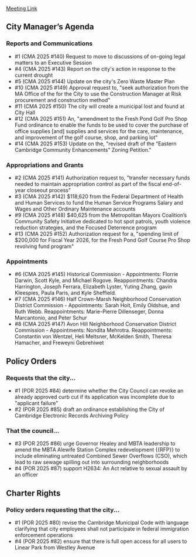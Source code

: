 [Meeting Link](https://cambridgema.iqm2.com/Citizens/Detail_Meeting.aspx?ID=4655)

## City Manager’s Agenda

### Reports and Communications
- #1 (CMA 2025 #140) Request to move to discussions of on-going legal matters to an Executive Session
- #4 (CMA 2025 #143) Report on the city's action in response to the current drought
- #5 (CMA 2025 #144) Update on the city's Zero Waste Master Plan
- #10 (CMA 2025 #149) Approval request to, "seek authorization from the MA Office of the for the City to use the Construction Manager at Risk procurement and construction method"
- #11 (CMA 2025 #150) The city will create a municipal lost and found at City Hall
- #12 (CMA 2025 #151) An, "amendment to the Fresh Pond Golf Pro Shop Fund ordinance to enable the funds to be used to cover the purchase of office supplies [and] supplies and services for the care, maintenance, and improvement of the golf course, shop, and parking lot"
- #14 (CMA 2025 #153) Update on the, "revised draft of the “Eastern Cambridge Community Enhancements” Zoning Petition."

### Appropriations and Grants
- #2 (CMA 2025 #141) Authorization request to, "transfer necessary funds needed to maintain appropriation control as part of the fiscal end-of-year closeout process"
- #3 (CMA 2025 #142) $118,620 from the Federal Department of Health and Human Services to fund the Human Service Programs Salary and Wages and Other Ordinary Maintenance accounts
- #9 (CMA 2025 #148) $40,625 from the Metropolitan Mayors Coalition’s Community Safety Initiative dedicated to hot spot patrols, youth violence reduction strategies, and the Focused Deterrence program
- #13 (CMA 2025 #152) Authorization request for a, "spending limit of $200,000 for Fiscal Year 2026, for the Fresh Pond Golf Course Pro Shop revolving fund program"

### Appointments
- #6 (CMA 2025 #145) Historical Commission - Appointments: Florrie Darwin, Scott Kyle, and Michael Rogove. Reappointments: Chandra Harrington, Joseph Ferrara, Elizabeth Lyster, Yuting Zhang, gavin Kleespies, Paula Paris, and Kyle Sheffield.
- #7 (CMA 2025 #146) Half Crown-Marsh Neighborhood Conservation District Commission - Appointments: Sarah Holt, Emily Oldshue, and Ruth Webb. Reappointments: Marie-Pierre Dillenseger, Donna Marcantonio, and Peter Schur
- #8 (CMA 2025 #147)  Avon Hill Neighborhood Conservation District Commission - Appointments: Nondita Mehrotra. Reappointments: Constantin von Wentzel, Heli Meltsner, McKelden Smith, Theresa
Hamacher, and Freweyni Gebrehiwet


## Policy Orders
### Requests that the city...
- #1 (POR 2025 #84) determine whether the City Council can revoke an already approved curb cut if its application was incomplete due to "applicant failure"
- #2 (POR 2025 #85) draft an ordinance establishing the City of Cambridge Electronic Records Archiving Policy
### That the council...
- #3 (POR 2025 #86) urge Governor Healey and MBTA leadership to amend the MBTA Alewife Station Complex redevelopment {{RFP}} to include eliminating untreated Combined Sewer Overflows (CSO), which lead to raw sewage spilling out into surrounding neighborhoods
- #4 (POR 2025 #87) support H2634: An Act relative to sexual assault by an officer


## Charter Rights
### Policy orders requesting that the city...
- #1 (POR 2025 #80) revise the Cambridge Municipal Code with language clarifying that city employees shall not participate in federal immigration enforcement operations
- #4 (POR 2025 #82) ensure that there is full open access for all users to Linear Park from Westley Avenue
